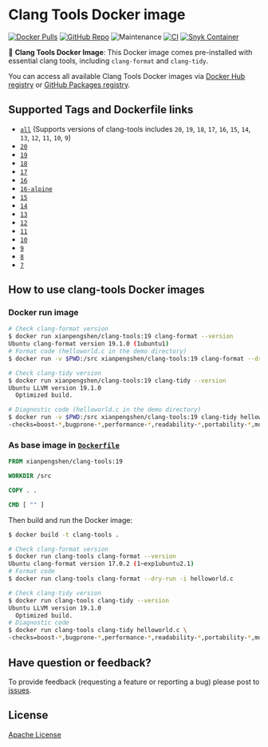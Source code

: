 # Clang Tools Docker image

[![Docker Pulls](https://img.shields.io/docker/pulls/xianpengshen/clang-tools)](https://hub.docker.com/r/xianpengshen/clang-tools)
[![GitHub Repo](https://img.shields.io/badge/GitHub%20Repo-URL-blue?logo=github)](https://github.com/cpp-linter/clang-tools-docker)
![Maintenance](https://img.shields.io/maintenance/yes/2025)
[![CI](https://github.com/cpp-linter/clang-tools-docker/actions/workflows/CI.yml/badge.svg)](https://github.com/cpp-linter/clang-tools-docker/actions/workflows/CI.yml)
[![Snyk Container](https://github.com/cpp-linter/clang-tools-docker/actions/workflows/snyk-container-analysis.yml/badge.svg)](https://github.com/cpp-linter/clang-tools-docker/actions/workflows/snyk-container-analysis.yml)

🐳 **Clang Tools Docker Image**: This Docker image comes pre-installed with essential clang tools, including `clang-format` and `clang-tidy`.

You can access all available  Clang Tools Docker images via [Docker Hub registry](https://hub.docker.com/r/xianpengshen/clang-tools) or [GitHub Packages registry](https://github.com/cpp-linter/clang-tools-docker/pkgs/container/clang-tools).

## Supported Tags and Dockerfile links

* [`all`](https://github.com/cpp-linter/clang-tools-docker/blob/master/Dockerfile.all) (Supports versions of clang-tools includes `20`, `19`, `18`, `17`, `16`, `15`, `14`, `13`, `12`, `11`, `10`, `9`)
* [`20`](https://github.com/cpp-linter/clang-tools-docker/blob/master/Dockerfile)
* [`19`](https://github.com/cpp-linter/clang-tools-docker/blob/master/Dockerfile)
* [`18`](https://github.com/cpp-linter/clang-tools-docker/blob/master/Dockerfile)
* [`17`](https://github.com/cpp-linter/clang-tools-docker/blob/master/Dockerfile)
* [`16`](https://github.com/cpp-linter/clang-tools-docker/blob/master/Dockerfile)
* [`16-alpine`](https://github.com/cpp-linter/clang-tools-docker/blob/master/Dockerfile.alpine)
* [`15`](https://github.com/cpp-linter/clang-tools-docker/blob/master/Dockerfile)
* [`14`](https://github.com/cpp-linter/clang-tools-docker/blob/master/Dockerfile)
* [`13`](https://github.com/cpp-linter/clang-tools-docker/blob/master/Dockerfile)
* [`12`](https://github.com/cpp-linter/clang-tools-docker/blob/master/Dockerfile)
* [`11`](https://github.com/cpp-linter/clang-tools-docker/blob/master/Dockerfile)
* [`10`](https://github.com/cpp-linter/clang-tools-docker/blob/master/Dockerfile)
* [`9`](https://github.com/cpp-linter/clang-tools-docker/blob/master/Dockerfile)
* [`8`](https://github.com/cpp-linter/clang-tools-docker/blob/master/Dockerfile)
* [`7`](https://github.com/cpp-linter/clang-tools-docker/blob/master/Dockerfile)

## How to use clang-tools Docker images

### Docker run image

```bash
# Check clang-format version
$ docker run xianpengshen/clang-tools:19 clang-format --version
Ubuntu clang-format version 19.1.0 (1ubuntu1)
# Format code (helloworld.c in the demo directory)
$ docker run -v $PWD:/src xianpengshen/clang-tools:19 clang-format --dry-run -i helloworld.c

# Check clang-tidy version
$ docker run xianpengshen/clang-tools:19 clang-tidy --version
Ubuntu LLVM version 19.1.0
  Optimized build.

# Diagnostic code (helloworld.c in the demo directory)
$ docker run -v $PWD:/src xianpengshen/clang-tools:19 clang-tidy helloworld.c \
-checks=boost-*,bugprone-*,performance-*,readability-*,portability-*,modernize-*,clang-analyzer-cplusplus-*,clang-analyzer-*,cppcoreguidelines-*
```

### As base image in [`Dockerfile`](https://github.com/cpp-linter/clang-tools-docker/blob/master/demo/Dockerfile)

```Dockerfile
FROM xianpengshen/clang-tools:19

WORKDIR /src

COPY . .

CMD [ "" ]
```

Then build and run the Docker image:

```bash
$ docker build -t clang-tools .

# Check clang-format version
$ docker run clang-tools clang-format --version
Ubuntu clang-format version 17.0.2 (1~exp1ubuntu2.1)
# Format code
$ docker run clang-tools clang-format --dry-run -i helloworld.c

# Check clang-tidy version
$ docker run clang-tools clang-tidy --version
Ubuntu LLVM version 19.1.0
  Optimized build.
# Diagnostic code
$ docker run clang-tools clang-tidy helloworld.c \
-checks=boost-*,bugprone-*,performance-*,readability-*,portability-*,modernize-*,clang-analyzer-cplusplus-*,clang-analyzer-*,cppcoreguidelines-*
```

## Have question or feedback?

To provide feedback (requesting a feature or reporting a bug) please post to [issues](https://github.com/cpp-linter/clang-tools-docker/issues).

## License

[Apache License](https://github.com/cpp-linter/clang-tools-docker/blob/master/LICENSE)
